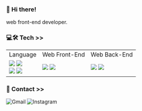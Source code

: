 ### 👋 Hi there!

web front-end developer.
<br>

### 💻🛠 Tech >>

<table>
    <tr>
      <td> Language </td>
      <td> Web Front-End </td>
      <td> Web Back-End </td>
    </tr>
    <tr>
      <td>
        <img src="https://img.shields.io/badge/JavaScript-f7df11?style=flat-square&logo=JavaScript&logoColor=black">
        <img src="https://img.shields.io/badge/java-%23ED8B00.svg?style=flat-square&logo=java&logoColor=white"><br>
        <img src="https://img.shields.io/badge/c%23-%23239120.svg?style=flat-square&logo=c-sharp&logoColor=white">
        <img src="https://img.shields.io/badge/html5-%23E34F26.svg?style=flat-square&logo=html5&logoColor=white">
      </td>
      <td>
        <img src="https://img.shields.io/badge/React-61dafb?style=flat-square&logo=React&logoColor=black">
        <img src="https://img.shields.io/badge/jquery-%230769AD.svg?style=flat-square&logo=jquery&logoColor=white">
      </td>
      <td>
        <img src="https://img.shields.io/badge/MariaDB-003545?style=flat-square&logo=mariadb&logoColor=white">
        <img src="https://img.shields.io/badge/MySQL-4479A1?style=flat-square&logo=MySQL&logoColor=white">
      </td>
     </tr>
  </table>


### 💌 Contact >>

![Gmail](https://img.shields.io/badge/orgsorry98@gmail.com-d14836?style=flat-square&logo=Gmail&logoColor=white&link=mailto:orgsorry98@gmail.com)
![Instagram](https://img.shields.io/badge/@chlwothd-%23E4405F.svg?style=flat-square&logo=Instagram&logoColor=white)

